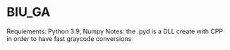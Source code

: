 # BIU_GA
Requiements: Python 3.9, Numpy
Notes: the .pyd is a DLL create with CPP in order to have fast graycode conversions
